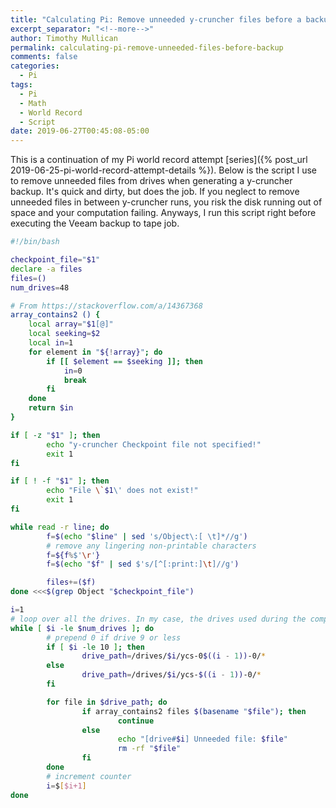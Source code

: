 ```yaml
---
title: "Calculating Pi: Remove unneeded y-cruncher files before a backup"
excerpt_separator: "<!--more-->"
author: Timothy Mullican
permalink: calculating-pi-remove-unneeded-files-before-backup
comments: false
categories:
  - Pi
tags:
  - Pi
  - Math
  - World Record
  - Script
date: 2019-06-27T00:45:08-05:00
---
```

This is a continuation of my Pi world record attempt [series]({% post_url 2019-06-25-pi-world-record-attempt-details %}). Below is the script I use to remove unneeded files from drives when generating a y-cruncher backup. It's quick and dirty, but does the job. If you neglect to remove unneeded files in between y-cruncher runs, you risk the disk running out of space and your computation failing. Anyways, I run this script right before executing the Veeam backup to tape job.

```bash
#!/bin/bash

checkpoint_file="$1"
declare -a files
files=()
num_drives=48

# From https://stackoverflow.com/a/14367368
array_contains2 () {
    local array="$1[@]"
    local seeking=$2
    local in=1
    for element in "${!array}"; do
        if [[ $element == $seeking ]]; then
            in=0
            break
        fi
    done
    return $in
}

if [ -z "$1" ]; then
        echo "y-cruncher Checkpoint file not specified!"
        exit 1
fi

if [ ! -f "$1" ]; then
        echo "File \`$1\' does not exist!"
        exit 1
fi

while read -r line; do
        f=$(echo "$line" | sed 's/Object\:[ \t]*//g')
        # remove any lingering non-printable characters
        f=${f%$'\r'}
        f=$(echo "$f" | sed $'s/[^[:print:]\t]//g')

        files+=($f)
done <<<$(grep Object "$checkpoint_file")

i=1
# loop over all the drives. In my case, the drives used during the computation started at /drives/1 and ended at /drives/48, but y-cruncher starts at zero, so we need to subtract the drive minus 1. An example: /drives/1/ycs-00-0 and /drives/9/ycs-08-0/.
while [ $i -le $num_drives ]; do
        # prepend 0 if drive 9 or less
        if [ $i -le 10 ]; then
                drive_path=/drives/$i/ycs-0$((i - 1))-0/*
        else
                drive_path=/drives/$i/ycs-$((i - 1))-0/*
        fi

        for file in $drive_path; do
                if array_contains2 files $(basename "$file"); then
                        continue
                else
                        echo "[drive#$i] Unneeded file: $file"
                        rm -rf "$file"
                fi
        done
        # increment counter
        i=$[$i+1]
done
```